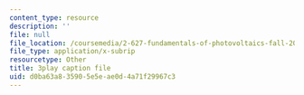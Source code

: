 ```yaml
---
content_type: resource
description: ''
file: null
file_location: /coursemedia/2-627-fundamentals-of-photovoltaics-fall-2013/d0ba63a835905e5eae0d4a71f29967c3_uLbqhIp3ahc.vtt
file_type: application/x-subrip
resourcetype: Other
title: 3play caption file
uid: d0ba63a8-3590-5e5e-ae0d-4a71f29967c3
---
```

